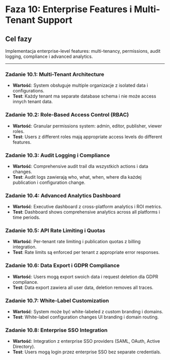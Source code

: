 # Faza 10: Enterprise Features i Multi-Tenant Support

## Cel fazy
Implementacja enterprise-level features: multi-tenancy, permissions, audit logging, compliance i advanced analytics.

---

### Zadanie 10.1: Multi-Tenant Architecture
- **Wartość**: System obsługuje multiple organizacje z isolated data i configurations.
- **Test**: Każdy tenant ma separate database schema i nie może access innych tenant data.

### Zadanie 10.2: Role-Based Access Control (RBAC)
- **Wartość**: Granular permissions system: admin, editor, publisher, viewer roles.
- **Test**: Users z different roles mają appropriate access levels do different features.

### Zadanie 10.3: Audit Logging i Compliance
- **Wartość**: Comprehensive audit trail dla wszystkich actions i data changes.
- **Test**: Audit logs zawierają who, what, when, where dla każdej publication i configuration change.

### Zadanie 10.4: Advanced Analytics Dashboard
- **Wartość**: Executive dashboard z cross-platform analytics i ROI metrics.
- **Test**: Dashboard shows comprehensive analytics across all platforms i time periods.

### Zadanie 10.5: API Rate Limiting i Quotas
- **Wartość**: Per-tenant rate limiting i publication quotas z billing integration.
- **Test**: Rate limits są enforced per tenant z appropriate error responses.

### Zadanie 10.6: Data Export i GDPR Compliance
- **Wartość**: Users mogą export swoich data i request deletion dla GDPR compliance.
- **Test**: Data export zawiera all user data, deletion removes all traces.

### Zadanie 10.7: White-Label Customization
- **Wartość**: System może być white-labeled z custom branding i domains.
- **Test**: White-label configuration changes UI branding i domain routing.

### Zadanie 10.8: Enterprise SSO Integration
- **Wartość**: Integration z enterprise SSO providers (SAML, OAuth, Active Directory).
- **Test**: Users mogą login przez enterprise SSO bez separate credentials.